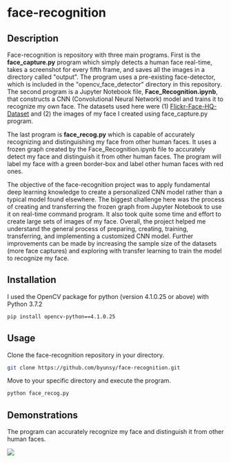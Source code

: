 # face-recognition

## Description

Face-recognition is repository with three main programs. First is the **face_capture.py** program which simply detects a human face real-time, takes a screenshot for every fifth frame, and saves all the images in a directory called "output". The program uses a pre-existing face-detector, which is included in the "opencv_face_detector" directory in this repository. The second program is a Jupyter Notebook file, **Face_Recognition.ipynb**, that constructs a CNN (Convolutional Neural Network) model and trains it to recognize my own face. The datasets used here were (1) [Flickr-Face-HQ-Dataset](https://github.com/NVlabs/ffhq-dataset) and (2) the images of my face I created using face_capture.py program.

The last program is **face_recog.py** which is capable of accurately recognizing and distinguishing my face from other human faces. It uses a frozen graph created by the Face_Recognition.ipynb file to accurately detect my face and distinguish it from other human faces. The program will label my face with a green border-box and label other human faces with red ones.

The objective of the face-recognition project was to apply fundamental deep learning knowledge to create a personalized CNN model rather than a typical model found elsewhere. The biggest challenge here was the process of creating and transferring the frozen graph from Jupyter Notebook to use it on real-time command program. It also took quite some time and effort to create large sets of images of my face. Overall, the project helped me understand the general process of preparing, creating, training, transferring, and implementing a customized CNN model. Further improvements can be made by increasing the sample size of the datasets (more face captures) and exploring with transfer learning to train the model to recognize my face.

## Installation

I used the OpenCV package for python (version 4.1.0.25 or above) with Python 3.7.2

```bash
pip install opencv-python==4.1.0.25
```

## Usage

Clone the face-recognition repository in your directory.

```bash
git clone https://github.com/byunsy/face-recognition.git
```

Move to your specific directory and execute the program.

```bash
python face_recog.py
```

## Demonstrations

The program can accurately recognize my face and distinguish it from other human faces.

![](images/face_rec.gif)
